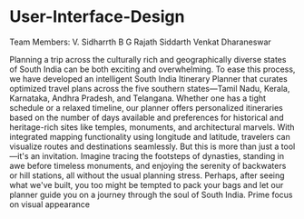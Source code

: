 # User-Interface-Design
Team Members:
V. Sidharrth
B G Rajath Siddarth
Venkat Dharaneswar

Planning a trip across the culturally rich and geographically diverse states of South India can be both exciting and overwhelming. To ease this process, we have developed an intelligent South India Itinerary Planner that curates optimized travel plans across the five southern states—Tamil Nadu, Kerala, Karnataka, Andhra Pradesh, and Telangana. Whether one has a tight schedule or a relaxed timeline, our planner offers personalized itineraries based on the number of days available and preferences for historical and heritage-rich sites like temples, monuments, and architectural marvels. With integrated mapping functionality using longitude and latitude, travelers can visualize routes and destinations seamlessly. But this is more than just a tool—it's an invitation. Imagine tracing the footsteps of dynasties, standing in awe before timeless monuments, and enjoying the serenity of backwaters or hill stations, all without the usual planning stress. Perhaps, after seeing what we've built, you too might be tempted to pack your bags and let our planner guide you on a journey through the soul of South India.
Prime focus on visual appearance
